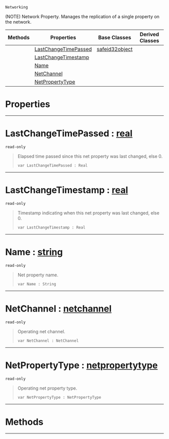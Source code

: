 `Networking`



(NOTE) Network Property. Manages the replication of a single property on the network.

|Methods|Properties|Base Classes|Derived Classes|
|---|---|---|---|
| |[ LastChangeTimePassed](https://github.com/PlasmaEngine/PlasmaDocs/tree/master/docs/C%2B%2B/code_reference/class_reference/netproperty.markdown#lastchangetimepassed-zer)|[safeid32object](https://github.com/PlasmaEngine/PlasmaDocs/tree/master/docs/C%2B%2B/code_reference/class_reference/safeid32object.markdown)| |
| |[ LastChangeTimestamp](https://github.com/PlasmaEngine/PlasmaDocs/tree/master/docs/C%2B%2B/code_reference/class_reference/netproperty.markdown#lastchangetimestamp-plasma)| | |
| |[ Name](https://github.com/PlasmaEngine/PlasmaDocs/tree/master/docs/C%2B%2B/code_reference/class_reference/netproperty.markdown#name-plasma-engine-documen)| | |
| |[ NetChannel](https://github.com/PlasmaEngine/PlasmaDocs/tree/master/docs/C%2B%2B/code_reference/class_reference/netproperty.markdown#netchannel-plasma-engine-d)| | |
| |[ NetPropertyType](https://github.com/PlasmaEngine/PlasmaDocs/tree/master/docs/C%2B%2B/code_reference/class_reference/netproperty.markdown#netpropertytype-plasma-eng)| | |


 #  Properties


---  
 #  LastChangeTimePassed : [real](https://github.com/PlasmaEngine/PlasmaDocs/tree/master/docs/C%2B%2B/code_reference/lightning_base_types/real.markdown)

 `read-only`

> Elapsed time passed since this net property was last changed, else 0.
> ``` lang=cpp, name=Lightning
> var LastChangeTimePassed : Real


---  
 #  LastChangeTimestamp : [real](https://github.com/PlasmaEngine/PlasmaDocs/tree/master/docs/C%2B%2B/code_reference/lightning_base_types/real.markdown)

 `read-only`

> Timestamp indicating when this net property was last changed, else 0.
> ``` lang=cpp, name=Lightning
> var LastChangeTimestamp : Real


---  
 #  Name : [string](https://github.com/PlasmaEngine/PlasmaDocs/tree/master/docs/C%2B%2B/code_reference/lightning_base_types/string.markdown)

 `read-only`

> Net property name.
> ``` lang=cpp, name=Lightning
> var Name : String


---  
 #  NetChannel : [netchannel](https://github.com/PlasmaEngine/PlasmaDocs/tree/master/docs/C%2B%2B/code_reference/class_reference/netchannel.markdown)

 `read-only`

> Operating net channel.
> ``` lang=cpp, name=Lightning
> var NetChannel : NetChannel


---  
 #  NetPropertyType : [netpropertytype](https://github.com/PlasmaEngine/PlasmaDocs/tree/master/docs/C%2B%2B/code_reference/class_reference/netpropertytype.markdown)

 `read-only`

> Operating net property type.
> ``` lang=cpp, name=Lightning
> var NetPropertyType : NetPropertyType


---  
 #  Methods


---  
 

 